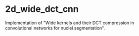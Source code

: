 # 2d_wide_dct_cnn
Implementation of "Wide kernels and their DCT compression in convolutional networks for nuclei segmentation".
